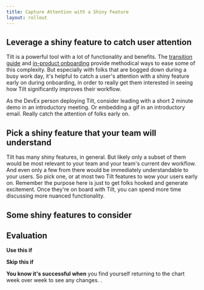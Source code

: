 ```yaml
---
title: Capture Attention with a Shiny Feature
layout: rollout
---
```


## Leverage a shiny feature to catch user attention

Tilt is a powerful tool with a lot of functionality and benefits. The [transition guide](../rollout/introduce-tilt) and [in-product onboarding](../rollout/in-product-onboarding) provide methodical ways to ease some of this complexity. But especially with folks that are bogged down during a busy work day, it's helpful to catch a user's attention with a shiny feature early on during onboarding, in order to really get them interested in seeing how Tilt significantly improves their workflow.

As the DevEx person deploying Tilt, consider leading with a short 2 minute demo in an introductory meeting. Or embedding a gif in an introductory email. Really catch the attention of folks early on.

## Pick a shiny feature that your team will understand

Tilt has many shiny features, in general. But likely only a subset of them would be most relevant to your team and your team's current dev workflow. And even only a few from there would be immediately understandable to your users. So pick one, or at most two Tilt features to wow your users early on. Remember the purpose here is just to get folks hooked and generate excitement. Once they're on board with Tilt, you can spend more time discussing more nuanced functionality.

## Some shiny features to consider



## Evaluation

**Use this if**

**Skip this if**

**You know it's successful when** you find yourself returning to the chart week over week to see any changes.
.

